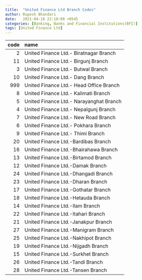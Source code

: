 ```yaml
---
title:  "United Finance Ltd Branch Codes"
author: Rupesh Bhandari
date:   2021-04-18 22:10:00 +0545
categories: [Banking, Banks and Financial Institutions(BFI)]
tags: [United Finance Ltd]
---
```


|   code | name                                    |
|-------:|:----------------------------------------|
|      2 | United Finance Ltd.- Biratnagar Branch  |
|     11 | United Finance Ltd.- Birgunj Branch     |
|      3 | United Finance Ltd.- Butwal Branch      |
|     10 | United Finance Ltd.- Dang Branch        |
|    999 | United Finance Ltd.- Head Office Branch |
|      8 | United Finance Ltd.- Kalimati Branch    |
|      5 | United Finance Ltd.- Narayanghat Branch |
|      4 | United Finance Ltd.- Nepalgunj Branch   |
|      7 | United Finance Ltd.- New Road Branch    |
|      6 | United Finance Ltd.- Pokhara Branch     |
|      9 | United Finance Ltd.- Thimi Branch       |
|     20 | United Finance Ltd.-Bardibas Branch     |
|     16 | United Finance Ltd.-Bhairahawa Branch   |
|     13 | United Finance Ltd.-Birtamod Branch     |
|     12 | United Finance Ltd.-Damak Branch        |
|     24 | United Finance Ltd.-Dhangadi Branch     |
|     23 | United Finance Ltd.-Dharan Branch       |
|     17 | United Finance Ltd.-Gothatar Branch     |
|     18 | United Finance Ltd.-Hetauda Branch      |
|     14 | United Finance Ltd.-Ilam Branch         |
|     22 | United Finance Ltd.-Itahari Branch      |
|     21 | United Finance Ltd.-Janakpur Branch     |
|     27 | United Finance Ltd.-Manigram Branch     |
|     25 | United Finance Ltd.-Nakhipot Branch     |
|     19 | United Finance Ltd.-Nijgadh Branch      |
|     15 | United Finance Ltd.-Surkhet Branch      |
|     26 | United Finance Ltd.-Tandi Branch        |
|     28 | United Finance Ltd.-Tansen Branch       |